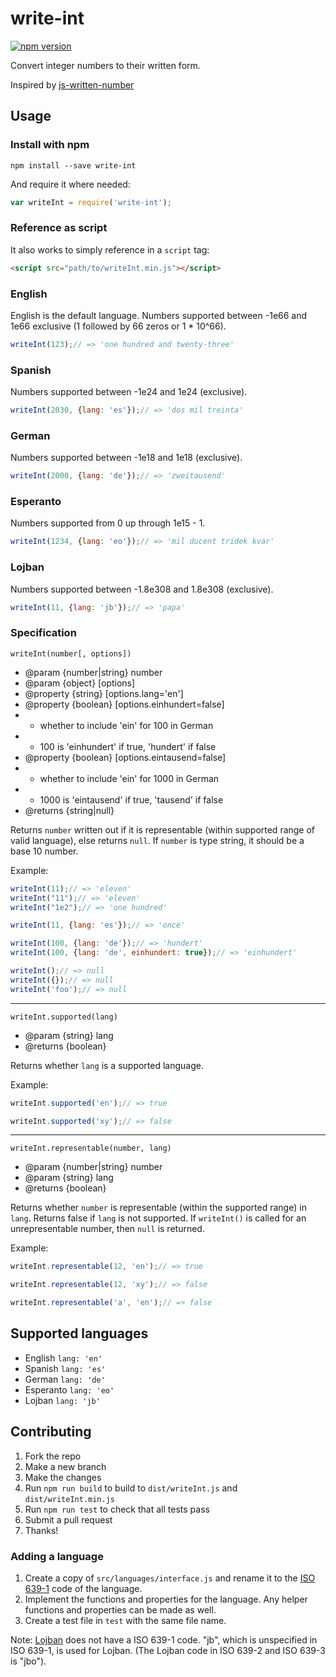 # write-int

[![npm version](https://badge.fury.io/js/write-int.svg)](https://badge.fury.io/js/write-int)

Convert integer numbers to their written form.

Inspired by [js-written-number](https://github.com/yamadapc/js-written-number)

## Usage
### Install with npm
```
npm install --save write-int
```

And require it where needed:
```JavaScript
var writeInt = require('write-int');
```

### Reference as script
It also works to simply reference in a `script` tag:
```HTML
<script src="path/to/writeInt.min.js"></script>
```

### English
English is the default language. Numbers supported between -1e66 and 1e66 exclusive (1 followed by 66 zeros or 1 * 10^66).
```JavaScript
writeInt(123);// => 'one hundred and twenty-three'
```

### Spanish
Numbers supported between -1e24 and 1e24 (exclusive).
```JavaScript
writeInt(2030, {lang: 'es'});// => 'dos mil treinta'
```

### German
Numbers supported between -1e18 and 1e18 (exclusive).
```JavaScript
writeInt(2000, {lang: 'de'});// => 'zweitausend'
```

### Esperanto
Numbers supported from 0 up through 1e15 - 1.
```JavaScript
writeInt(1234, {lang: 'eo'});// => 'mil ducent tridek kvar'
```

### Lojban
Numbers supported between -1.8e308 and 1.8e308 (exclusive).
```JavaScript
writeInt(11, {lang: 'jb'});// => 'papa'
```

### Specification
`writeInt(number[, options])`

- @param {number|string} number
- @param {object} [options]
- @property {string} [options.lang='en']
- @property {boolean} [options.einhundert=false]
- - whether to include 'ein' for 100 in German
- - 100 is 'einhundert' if true, 'hundert' if false
- @property {boolean} [options.eintausend=false]
- - whether to include 'ein' for 1000 in German
- - 1000 is 'eintausend' if true, 'tausend' if false
- @returns {string|null}

Returns `number` written out if it is representable (within supported range of valid language), else returns `null`. If `number` is type string, it should be a base 10 number.

Example:
```JavaScript
writeInt(11);// => 'eleven'
writeInt("11");// => 'eleven'
writeInt("1e2");// => 'one hundred'

writeInt(11, {lang: 'es'});// => 'once'

writeInt(100, {lang: 'de'});// => 'hundert'
writeInt(100, {lang: 'de', einhundert: true});// => 'einhundert'

writeInt();// => null
writeInt({});// => null
writeInt('foo');// => null
```

---

`writeInt.supported(lang)`

- @param {string} lang
- @returns {boolean}

Returns whether `lang` is a supported language.

Example:
```Javascript
writeInt.supported('en');// => true

writeInt.supported('xy');// => false
```

---

`writeInt.representable(number, lang)`

- @param {number|string} number
- @param {string} lang
- @returns {boolean}

Returns whether `number` is representable (within the supported range) in `lang`. Returns false if `lang` is not supported. If `writeInt()` is called for an unrepresentable number, then `null` is returned.

Example:
```Javascript
writeInt.representable(12, 'en');// => true

writeInt.representable(12, 'xy');// => false

writeInt.representable('a', 'en');// => false
```

## Supported languages
- English `lang: 'en'`
- Spanish `lang: 'es'`
- German `lang: 'de'`
- Esperanto `lang: 'eo'`
- Lojban `lang: 'jb'`

## Contributing
1. Fork the repo
2. Make a new branch
3. Make the changes
4. Run `npm run build` to build to `dist/writeInt.js` and `dist/writeInt.min.js`
4. Run `npm run test` to check that all tests pass
5. Submit a pull request
6. Thanks!

### Adding a language
1. Create a copy of `src/languages/interface.js` and rename it to the [ISO 639-1](https://en.wikipedia.org/wiki/List_of_ISO_639-1_codes) code of the language.
2. Implement the functions and properties for the language. Any helper functions and properties can be made as well.
3. Create a test file in `test` with the same file name.

Note: [Lojban](https://en.wikipedia.org/wiki/Lojban) does not have a ISO 639-1 code. "jb", which is unspecified in ISO 639-1, is used for Lojban. (The Lojban code in ISO 639-2 and ISO 639-3 is "jbo").
